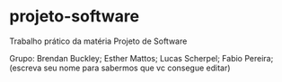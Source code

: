 # projeto-software
Trabalho prático da matéria Projeto de Software

Grupo: Brendan Buckley; Esther Mattos; Lucas Scherpel; Fabio Pereira; (escreva seu nome para sabermos que vc consegue editar)
